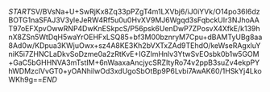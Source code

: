 $START$SV/BVsNa+U+SwRjKx8Zq33pPZgT4m1LXVbj6/iJ0iYVk/O14po36I6dzBOTG1naSFAJ3V3yleJeRW4Rf5u0u0HvXV9MJ6Wgqd3sFqbckUIr3NJhoAAT97oEFXpvOwwRNP4DwKnESkpcS/P56psk6UenDwP7ZPosvX4XfkE/k139hnX8ZSn5WtDqH5waYrOEHFxLSQ85+bf3M00bznryM7Cpu+dBAMTyUBg8aa8Ad0w/KDpua3KWjuOwx+sz4A8KE3Kh2bVXTxZAd9TEhdO/keWseRAgxluYniK5i7ZHNCLaDkvSoDzme0a2zRtKvE+IGZlmHnlv3YtwSvEOsbk0b1w5GOM+GaC5bGHHNVA3mTstIM+6nWaaxaAncjycSRZItyRo74v2ppB3suZv4ekpPYhWDMzclVvGT0+yOANhilwOd3xdUgoSbOtBp9P6Lvbi7AwAK60/1HSkYj4LkoWKh9g==$END$